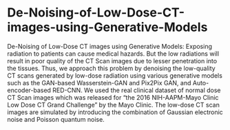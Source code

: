 # De-Noising-of-Low-Dose-CT-images-using-Generative-Models
De-Noising of Low-Dose CT images using Generative Models: Exposing radiation to patients can cause medical hazards. But the low radiations will result in poor quality of the CT Scan images due to lesser penetration into the tissues. Thus, we approach this problem by denoising the low-quality CT scans generated by low-dose radiation using various generative models such as the GAN-based Wasserstein-GAN and Pix2Pix GAN, and Auto-encoder-based RED-CNN. 
We used the real clinical dataset of normal dose CT Scan images which was released for “the 2016 NIH-AAPM-Mayo Clinic Low Dose CT Grand Challenge” by the Mayo Clinic. 
The low-dose CT scan images are simulated by introducing the combination of Gaussian electronic noise and Poisson quantum noise.
